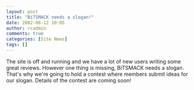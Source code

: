 ```yaml
---
layout: post
title: "BiTSMACK needs a slogan!"
date: 2002-06-12 10:05
author: rcadmin
comments: true
categories: [Site News]
tags: []
---
```

The site is off and running and we have a lot of new users writing some great reviews. However one thing is missing, BiTSMACK needs a slogan. That's why we're going to hold a contest where members submit ideas for our slogan. Details of the contest are coming soon!
